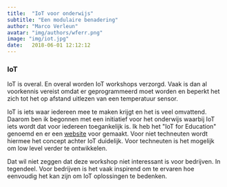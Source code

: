 ```yaml
---
title:  "IoT voor onderwijs"
subtitle: "Een modulaire benadering"
author: "Marco Verleun"
avatar: "img/authors/wferr.png"
image: "img/iot.jpg"
date:   2018-06-01 12:12:12
---
```


### IoT
IoT is overal. En overal worden IoT workshops verzorgd. Vaak is dan al voorkennis vereist omdat er geprogrammeerd moet worden en beperkt het zich tot het op afstand uitlezen van een temperatuur sensor.

IoT is iets waar iedereen mee te maken krijgt en het is veel omvattend. Daarom ben ik begonnen met een initiatief voor het onderwijs waarbij IoT iets wordt dat voor iedereen toegankelijk is. Ik heb het "IoT for Education" genoemd en er een [website](https://www.iot-kit.nl) voor gemaakt.
Voor niet techneuten wordt hiermee het concept achter IoT duidelijk. Voor techneuten is het mogelijk om low level verder te ontwikkelen.

Dat wil niet zeggen dat deze workshop niet interessant is voor bedrijven. In tegendeel. Voor bedrijven is het vaak inspirend om te ervaren hoe eenvoudig het kan zijn om IoT oplossingen te bedenken.
